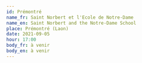 ```yaml
---
id: Prémontré
name_fr: Saint Norbert et l'Ecole de Notre-Dame
name_en: Saint Norbert and the Notre-Dame School
place: Prémontré (Laon)
date: 2021-09-05
hour: 17:00
body_fr: à venir
body_en: à venir
---
```

